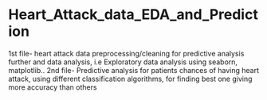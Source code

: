 # Heart_Attack_data_EDA_and_Prediction
1st file- heart attack data preprocessing/cleaning for predictive analysis further and data analysis, i.e Exploratory data analysis using seaborn, matplotlib..
2nd file- Predictive analysis for patients chances of having heart attack, using different classification algorithms, for finding best one giving more accuracy than others
